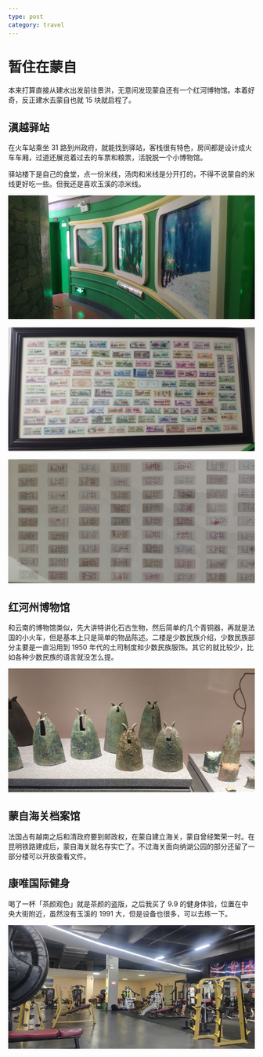 ```yaml
---
type: post
category: travel
---
```


# 暂住在蒙自

本来打算直接从建水出发前往景洪，无意间发现蒙自还有一个红河博物馆。本着好奇，反正建水去蒙自也就 15 块就启程了。

## 滇越驿站

在火车站乘坐 31 路到州政府，就能找到驿站，客栈很有特色，房间都是设计成火车车厢，过道还展览着过去的车票和粮票，活脱脱一个小博物馆。

驿站楼下是自己的食堂，点一份米线，汤肉和米线是分开打的，不得不说蒙自的米线更好吃一些。但我还是喜欢玉溪的凉米线。

![旅店内部](./2020-08-21-1.jpg)

![粮票](./2020-08-21-4.jpg)

![车票](./2020-08-21-5.jpg)

## 红河州博物馆

和云南的博物馆类似，先大讲特讲化石古生物，然后简单的几个青铜器，再就是法国的小火车，但是基本上只是简单的物品陈述。二楼是少数民族介绍，少数民族部分主要是一直沿用到 1950 年代的土司制度和少数民族服饰。其它的就比较少，比如各种少数民族的语言就没怎么提。

![青铜器](./2020-08-21-2.jpg)

## 蒙自海关档案馆

法国占有越南之后和清政府要到邮政权，在蒙自建立海关，蒙自曾经繁荣一时。在昆明铁路建成后，蒙自海关就名存实亡了。不过海关面向纳湖公园的部分还留了一部分楼可以开放查看文件。

## 康唯国际健身

喝了一杯「茶颜观色」就是茶颜的盗版，之后我买了 9.9 的健身体验，位置在中央大街附近，虽然没有玉溪的 1991 大，但是设备也很多，可以去练一下。

![健身房](./2020-08-21-3.jpg)
